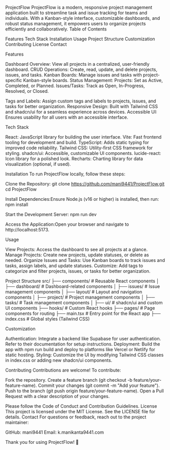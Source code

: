 ProjectFlow
ProjectFlow is a modern, responsive project management application built to streamline task and issue tracking for teams and individuals. With a Kanban-style interface, customizable dashboards, and robust status management, it empowers users to organize projects efficiently and collaboratively.
Table of Contents

Features
Tech Stack
Installation
Usage
Project Structure
Customization
Contributing
License
Contact

Features

Dashboard Overview: View all projects in a centralized, user-friendly dashboard.
CRUD Operations: Create, read, update, and delete projects, issues, and tasks.
Kanban Boards: Manage issues and tasks with project-specific Kanban-style boards.
Status Management: 
Projects: Set as Active, Completed, or Planned.
Issues/Tasks: Track as Open, In-Progress, Resolved, or Closed.


Tags and Labels: Assign custom tags and labels to projects, issues, and tasks for better organization.
Responsive Design: Built with Tailwind CSS and shadcn/ui for a seamless experience across devices.
Accessible UI: Ensures usability for all users with an accessible interface.

Tech Stack

React: JavaScript library for building the user interface.
Vite: Fast frontend tooling for development and build.
TypeScript: Adds static typing for improved code reliability.
Tailwind CSS: Utility-first CSS framework for styling.
shadcn/ui: Accessible, customizable UI components.
lucide-react: Icon library for a polished look.
Recharts: Charting library for data visualization (optional, if used).

Installation
To run ProjectFlow locally, follow these steps:

Clone the Repository:
git clone https://github.com/mani9441/ProjectFlow.git
cd ProjectFlow


Install Dependencies:Ensure Node.js (v16 or higher) is installed, then run:
npm install


Start the Development Server:
npm run dev


Access the Application:Open your browser and navigate to http://localhost:5173.


Usage

View Projects: Access the dashboard to see all projects at a glance.
Manage Projects: Create new projects, update statuses, or delete as needed.
Organize Issues and Tasks: Use Kanban boards to track issues and tasks, assign labels, and update statuses.
Customize: Add tags to categorize and filter projects, issues, or tasks for better organization.

Project Structure
src/
  ├── components/         # Reusable React components
  │   ├── dashboard/     # Dashboard-related components
  │   ├── issues/        # Issue management components
  │   ├── layout/        # Layout and navigation components
  │   ├── project/       # Project management components
  │   ├── tasks/         # Task management components
  │   ├── ui/            # shadcn/ui and custom UI components
  ├── hooks/             # Custom React hooks
  ├── pages/             # Page components for routing
  ├── main.tsx           # Entry point for the React app
  ├── index.css          # Global styles (Tailwind CSS)

Customization

Authentication: Integrate a backend like Supabase for user authentication. Refer to their documentation for setup instructions.
Deployment: Build the app with npm run build and deploy to platforms like Vercel or Netlify for static hosting.
Styling: Customize the UI by modifying Tailwind CSS classes in index.css or adding new shadcn/ui components.

Contributing
Contributions are welcome! To contribute:

Fork the repository.
Create a feature branch (git checkout -b feature/your-feature-name).
Commit your changes (git commit -m "Add your feature").
Push to the branch (git push origin feature/your-feature-name).
Open a Pull Request with a clear description of your changes.

Please follow the Code of Conduct and Contribution Guidelines.
License
This project is licensed under the MIT License. See the LICENSE file for details.
Contact
For questions or feedback, reach out to the project maintainer:

GitHub: mani9441
Email: k.manikanta9441.com

Thank you for using ProjectFlow! 🚀

